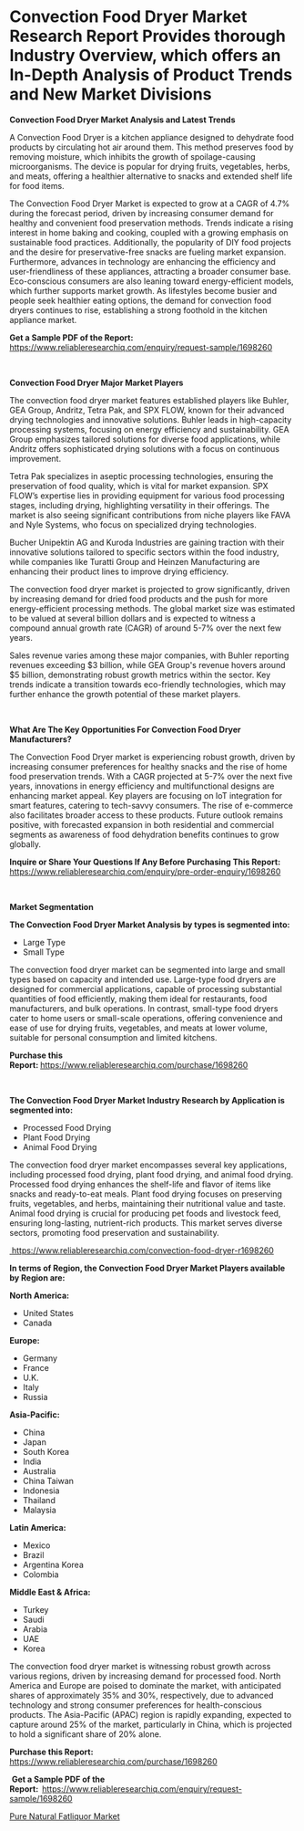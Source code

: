 <p><h1>Convection Food Dryer Market Research Report Provides thorough Industry Overview, which offers an In-Depth Analysis of Product Trends and New Market Divisions</h1></p><p><strong>Convection Food Dryer Market Analysis and Latest Trends</strong></p>
<p><p>A Convection Food Dryer is a kitchen appliance designed to dehydrate food products by circulating hot air around them. This method preserves food by removing moisture, which inhibits the growth of spoilage-causing microorganisms. The device is popular for drying fruits, vegetables, herbs, and meats, offering a healthier alternative to snacks and extended shelf life for food items.</p><p>The Convection Food Dryer Market is expected to grow at a CAGR of 4.7% during the forecast period, driven by increasing consumer demand for healthy and convenient food preservation methods. Trends indicate a rising interest in home baking and cooking, coupled with a growing emphasis on sustainable food practices. Additionally, the popularity of DIY food projects and the desire for preservative-free snacks are fueling market expansion. Furthermore, advances in technology are enhancing the efficiency and user-friendliness of these appliances, attracting a broader consumer base. Eco-conscious consumers are also leaning toward energy-efficient models, which further supports market growth. As lifestyles become busier and people seek healthier eating options, the demand for convection food dryers continues to rise, establishing a strong foothold in the kitchen appliance market.</p></p>
<p><strong>Get a Sample PDF of the Report:&nbsp;</strong> <a href="https://www.reliableresearchiq.com/enquiry/request-sample/1698260?utm_campaign=3323&utm_medium=2&utm_source=Github&utm_content=ia&utm_term=24032025&utm_id=convection-food-dryer">https://www.reliableresearchiq.com/enquiry/request-sample/1698260</a></p>
<p>&nbsp;</p>
<p><strong>Convection Food Dryer Major Market Players</strong></p>
<p><p>The convection food dryer market features established players like Buhler, GEA Group, Andritz, Tetra Pak, and SPX FLOW, known for their advanced drying technologies and innovative solutions. Buhler leads in high-capacity processing systems, focusing on energy efficiency and sustainability. GEA Group emphasizes tailored solutions for diverse food applications, while Andritz offers sophisticated drying solutions with a focus on continuous improvement.</p><p>Tetra Pak specializes in aseptic processing technologies, ensuring the preservation of food quality, which is vital for market expansion. SPX FLOW’s expertise lies in providing equipment for various food processing stages, including drying, highlighting versatility in their offerings. The market is also seeing significant contributions from niche players like FAVA and Nyle Systems, who focus on specialized drying technologies.</p><p>Bucher Unipektin AG and Kuroda Industries are gaining traction with their innovative solutions tailored to specific sectors within the food industry, while companies like Turatti Group and Heinzen Manufacturing are enhancing their product lines to improve drying efficiency.</p><p>The convection food dryer market is projected to grow significantly, driven by increasing demand for dried food products and the push for more energy-efficient processing methods. The global market size was estimated to be valued at several billion dollars and is expected to witness a compound annual growth rate (CAGR) of around 5-7% over the next few years.</p><p>Sales revenue varies among these major companies, with Buhler reporting revenues exceeding $3 billion, while GEA Group's revenue hovers around $5 billion, demonstrating robust growth metrics within the sector. Key trends indicate a transition towards eco-friendly technologies, which may further enhance the growth potential of these market players.</p></p>
<p>&nbsp;</p>
<p><strong>What Are The Key Opportunities For Convection Food Dryer Manufacturers?</strong></p>
<p><p>The Convection Food Dryer market is experiencing robust growth, driven by increasing consumer preferences for healthy snacks and the rise of home food preservation trends. With a CAGR projected at 5-7% over the next five years, innovations in energy efficiency and multifunctional designs are enhancing market appeal. Key players are focusing on IoT integration for smart features, catering to tech-savvy consumers. The rise of e-commerce also facilitates broader access to these products. Future outlook remains positive, with forecasted expansion in both residential and commercial segments as awareness of food dehydration benefits continues to grow globally.</p></p>
<p><strong>Inquire or Share Your Questions If Any Before Purchasing This Report:</strong> <a href="https://www.reliableresearchiq.com/enquiry/pre-order-enquiry/1698260?utm_campaign=3323&utm_medium=2&utm_source=Github&utm_content=ia&utm_term=24032025&utm_id=convection-food-dryer">https://www.reliableresearchiq.com/enquiry/pre-order-enquiry/1698260</a></p>
<p>&nbsp;</p>
<p><strong>Market Segmentation</strong></p>
<p><strong>The Convection Food Dryer Market Analysis by types is segmented into:</strong></p>
<p><ul><li>Large Type</li><li>Small Type</li></ul></p>
<p><p>The convection food dryer market can be segmented into large and small types based on capacity and intended use. Large-type food dryers are designed for commercial applications, capable of processing substantial quantities of food efficiently, making them ideal for restaurants, food manufacturers, and bulk operations. In contrast, small-type food dryers cater to home users or small-scale operations, offering convenience and ease of use for drying fruits, vegetables, and meats at lower volume, suitable for personal consumption and limited kitchens.</p></p>
<p><strong>Purchase this Report:&nbsp;</strong><a href="https://www.reliableresearchiq.com/purchase/1698260?utm_campaign=3323&utm_medium=2&utm_source=Github&utm_content=ia&utm_term=24032025&utm_id=convection-food-dryer">https://www.reliableresearchiq.com/purchase/1698260</a></p>
<p>&nbsp;</p>
<p><strong>The Convection Food Dryer Market Industry Research by Application is segmented into:</strong></p>
<p><ul><li>Processed Food Drying</li><li>Plant Food Drying</li><li>Animal Food Drying</li></ul></p>
<p><p>The convection food dryer market encompasses several key applications, including processed food drying, plant food drying, and animal food drying. Processed food drying enhances the shelf-life and flavor of items like snacks and ready-to-eat meals. Plant food drying focuses on preserving fruits, vegetables, and herbs, maintaining their nutritional value and taste. Animal food drying is crucial for producing pet foods and livestock feed, ensuring long-lasting, nutrient-rich products. This market serves diverse sectors, promoting food preservation and sustainability.</p></p>
<p><a href="https://www.reliableresearchiq.com/convection-food-dryer-r1698260?utm_campaign=3323&utm_medium=2&utm_source=Github&utm_content=ia&utm_term=24032025&utm_id=convection-food-dryer">&nbsp;https://www.reliableresearchiq.com/convection-food-dryer-r1698260</a></p>
<p><strong>In terms of Region, the Convection Food Dryer Market Players available by Region are:</strong></p>
<p>
    <p> <strong> North America: </strong>
        <ul>
            <li>United States</li>
            <li>Canada</li>
        </ul>
        </p> 
    <p> <strong> Europe: </strong>
        <ul>
            <li>Germany</li>
            <li>France</li>
            <li>U.K.</li>
            <li>Italy</li>
            <li>Russia</li>
        </ul>
        </p> 
    <p> <strong> Asia-Pacific: </strong>
        <ul>
            <li>China</li>
            <li>Japan</li>
            <li>South Korea</li>
            <li>India</li>
            <li>Australia</li>
            <li>China Taiwan</li>
            <li>Indonesia</li>
            <li>Thailand</li>
            <li>Malaysia</li>
        </ul>
        </p> 
    <p> <strong> Latin America: </strong>
        <ul>
            <li>Mexico</li>
            <li>Brazil</li>
            <li>Argentina Korea</li>
            <li>Colombia</li>
        </ul>
        </p> 
    <p> <strong> Middle East & Africa: </strong>
        <ul>
            <li>Turkey</li>
            <li>Saudi</li>
            <li>Arabia</li>
            <li>UAE</li>
            <li>Korea</li>
        </ul>
    </p>
    </p>
<p><p>The convection food dryer market is witnessing robust growth across various regions, driven by increasing demand for processed food. North America and Europe are poised to dominate the market, with anticipated shares of approximately 35% and 30%, respectively, due to advanced technology and strong consumer preferences for health-conscious products. The Asia-Pacific (APAC) region is rapidly expanding, expected to capture around 25% of the market, particularly in China, which is projected to hold a significant share of 20% alone.</p></p>
<p><strong>Purchase this Report: </strong><a href="https://www.reliableresearchiq.com/purchase/1698260?utm_campaign=3323&utm_medium=2&utm_source=Github&utm_content=ia&utm_term=24032025&utm_id=convection-food-dryer">https://www.reliableresearchiq.com/purchase/1698260</a></p>
<p>&nbsp;<strong>Get a Sample PDF of the Report:&nbsp;&nbsp;</strong><a href="https://www.reliableresearchiq.com/enquiry/request-sample/1698260?utm_campaign=3323&utm_medium=2&utm_source=Github&utm_content=ia&utm_term=24032025&utm_id=convection-food-dryer">https://www.reliableresearchiq.com/enquiry/request-sample/1698260</a></p>
<p><strong></strong></p>
<p><p><a href="https://github.com/saeiddaemo/Market-Research-Report-List-1/blob/main/pure-natural-fatliquor-market.md?utm_campaign=3323&utm_medium=2&utm_source=Github&utm_content=ia&utm_term=24032025&utm_id=convection-food-dryer">Pure Natural Fatliquor Market</a></p></p>